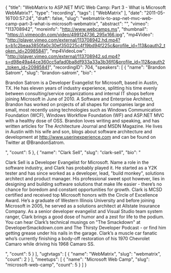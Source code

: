 {
  "title": "WebMatrix to ASP.NET MVC Web Camp: Part 3 - What is Microsoft WebMatrix?",
  "type": "recording",
  "tags": [
    "WebMatrix"
  ],
  "date": "2011-05-16T00:57:24",
  "draft": false,
  "slug": "webmatrix-to-asp-net-mvc-web-camp-part-3-what-is-microsoft-webmatrix",
  "abstract": "",
  "vimeo": "113708942",
  "moreinfo": "http://www.webcamps.ms",
  "thumbnail": "https://i.vimeocdn.com/video/499124736_295x166.jpg",
  "mp4Video": "http://player.vimeo.com/external/113708942.hd.mp4?s=b1c2beaa3850fa0c30ef350225c4f19bd94f225c&profile_id=113&oauth2_token_id=20985841",
  "mp4VideoLow": "http://player.vimeo.com/external/113708942.sd.mp4?s=d98e49a44ce360cc5afad0ba8df933a33a3b36f0&profile_id=112&oauth2_token_id=20985841",
  "recordingID": 704,
  "speakers": [
    {
      "name": "Brandon Satrom",
      "slug": "brandon-satrom",
      "bio": "<p>Brandon Satrom is a Developer Evangelist for Microsoft, based in Austin, TX. He has eleven years of industry experience, splitting his time evenly between consulting/service organizations and internal IT shops before joining Microsoft in June of 2010. A Software and Enterprise Architect, Brandon has worked on projects of all shapes for companies large and small, most recently using technologies such as Windows Communication Foundation (WCF), Windows Workflow Foundation (WF) and ASP.NET MVC with a healthy dose of OSS. Brandon loves writing and speaking, and has written articles for The Architecture Journal and MSDN Magazine. He lives in Austin with his wife and son, blogs about software architecture and development at http://www.userinexperience.com and can be found on Twitter at @BrandonSatrom.</p>",
      "count": 5
    },
    {
      "name": "Clark Sell",
      "slug": "clark-sell",
      "bio": "<p>Clark Sell is a Developer Evangelist for Microsoft. Name a role in the software industry, and Clark has probably played it. He started as a Y2K tester and has since worked as a developer, lead, \"build monkey\", solutions architect and product manager. His professional sweet spot however, lies in designing and building software solutions that make life easier - there&rsquo;s no chance for boredom and constant opportunities for growth. Clark is MCSD certified and received top Microsoft honors with the Circle of Excellence Award. He&rsquo;s a graduate of Western Illinois University and before joining Microsoft in 2005, he served as a solutions architect at Allstate Insurance Company. As a senior developer evangelist and Visual Studio team system ranger, Clark brings a good dose of humor and a zest for life to the podium. You can hear Clark&rsquo;s technical musings on \"The Smackdown\" at DeveloperSmackdown.com and The Thirsty Developer Podcast - or find him getting grease under his nails in the garage. Clark&rsquo;s a muscle car fanatic who&rsquo;s currently finishing a body-off restoration of his 1970 Chevrolet Camaro while driving his 1968 Camaro SS.</p>",
      "count": 5
    }
  ],
  "ugtvtags": [
    {
      "name": "WebMatrix",
      "slug": "webmatrix",
      "count": 2
    }
  ],
  "meetups": [
    {
      "name": "Microsoft Web Camp",
      "slug": "microsoft-web-camp",
      "count": 5
    }
  ]
}